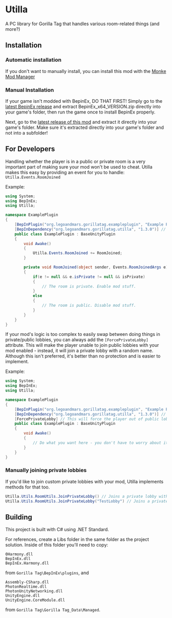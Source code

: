 # Utilla

A PC library for Gorilla Tag that handles various room-related things (and more?)

## Installation

### Automatic installation
If you don't want to manually install, you can install this mod with the [Monke Mod Manager](https://github.com/DeadlyKitten/MonkeModManager/releases/latest)
### Manual Installation

If your game isn't modded with BepinEx, DO THAT FIRST! Simply go to the [latest BepinEx release](https://github.com/BepInEx/BepInEx/releases) and extract BepinEx_x64_VERSION.zip directly into your game's folder, then run the game once to install BepinEx properly.

Next, go to the [latest release of this mod](https://github.com/legoandmars/Utilla/releases/latest) and extract it directly into your game's folder. Make sure it's extracted directly into your game's folder and not into a subfolder!

## For Developers
Handling whether the player is in a public or private room is a very important part of making sure your mod won't be used to cheat. Utilla makes this easy by providing an event for you to handle: `Utilla.Events.RoomJoined` 

Example:
```cs
using System;
using BepInEx;
using Utilla;

namespace ExamplePlugin
{
    [BepInPlugin("org.legoandmars.gorillatag.exampleplugin", "Example Plugin", "1.0.0")]
    [BepInDependency("org.legoandmars.gorillatag.utilla", "1.3.0")] // Make sure to add Utilla as a dependency!
    public class ExamplePlugin : BaseUnityPlugin
    {
        void Awake()
        {
            Utilla.Events.RoomJoined += RoomJoined;
        }

        private void RoomJoined(object sender, Events.RoomJoinedArgs e)
        {
            if(e != null && e.isPrivate != null && isPrivate)
            {
                // The room is private. Enable mod stuff.
            }
            else
            {
                // The room is public. Disable mod stuff.
            }
        }
    }
}
```

If your mod's logic is too complex to easily swap between doing things in private/public lobbies, you can always add the `[ForcePrivateLobby]` attribute. This will make the player unable to join public lobbies with your mod enabled - instead, it will join a private lobby with a random name. Although this isn't preferred, it's better than no protection and is easier to implement.

Example:
```cs
using System;
using BepInEx;
using Utilla;

namespace ExamplePlugin
{
    [BepInPlugin("org.legoandmars.gorillatag.exampleplugin", "Example Plugin", "1.0.0")]
    [BepInDependency("org.legoandmars.gorillatag.utilla", "1.3.0")] // Make sure to add Utilla as a dependency!
    [ForcePrivateLobby] // This will force the player out of public lobbies, and into private ones.
    public class ExamplePlugin : BaseUnityPlugin
    {
        void Awake()
        {
            // Do what you want here - you don't have to worry about it being used in public games.
        }
    }
}
```

### Manually joining private lobbies
If you'd like to join custom private lobbies with your mod, Utilla implements methods for that too.
```cs
Utilla.Utils.RoomUtils.JoinPrivateLobby() // Joins a private lobby with a random 6 character code
Utilla.Utils.RoomUtils.JoinPrivateLobby("TestLobby") // Joins a private lobby with the code TestLobby
```

## Building
This project is built with C# using .NET Standard.

For references, create a Libs folder in the same folder as the project solution. Inside of this folder you'll need to copy:

```
0Harmony.dll
BepInEx.dll
BepInEx.Harmony.dll
``` 
from `Gorilla Tag\BepInEx\plugins`, and
```
Assembly-CSharp.dll
PhotonRealtime.dll
PhotonUnityNetworking.dll
UnityEngine.dll
UnityEngine.CoreModule.dll
``` 
from `Gorilla Tag\Gorilla Tag_Data\Managed`.